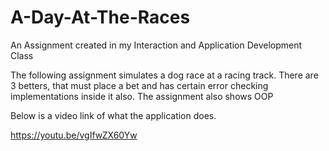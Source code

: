 # A-Day-At-The-Races
An Assignment created in my Interaction and Application Development Class

The following assignment simulates a dog race at a racing track. There are 3 betters, that must place a bet and has 
certain error checking implementations inside it also. The assignment also shows OOP

Below is a video link of what the application does.

https://youtu.be/vgIfwZX60Yw
